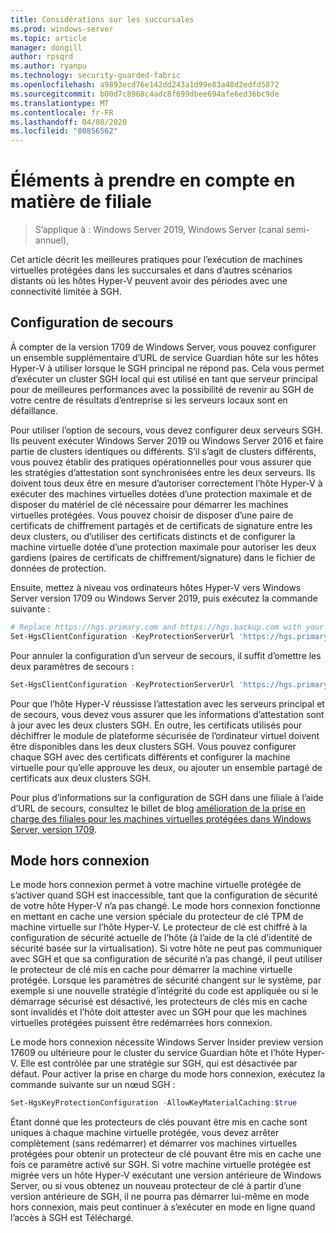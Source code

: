```yaml
---
title: Considérations sur les succursales
ms.prod: windows-server
ms.topic: article
manager: dongill
author: rpsqrd
ms.author: ryanpu
ms.technology: security-guarded-fabric
ms.openlocfilehash: a9893ecd76e142dd243a1d99e83a48d2edfd5872
ms.sourcegitcommit: b00d7c8968c4adc8f699dbee694afe6ed36bc9de
ms.translationtype: MT
ms.contentlocale: fr-FR
ms.lasthandoff: 04/08/2020
ms.locfileid: "80856562"
---
```

# <a name="branch-office-considerations"></a>Éléments à prendre en compte en matière de filiale

> S’applique à : Windows Server 2019, Windows Server (canal semi-annuel), 

Cet article décrit les meilleures pratiques pour l’exécution de machines virtuelles protégées dans les succursales et dans d’autres scénarios distants où les hôtes Hyper-V peuvent avoir des périodes avec une connectivité limitée à SGH.

## <a name="fallback-configuration"></a>Configuration de secours

À compter de la version 1709 de Windows Server, vous pouvez configurer un ensemble supplémentaire d’URL de service Guardian hôte sur les hôtes Hyper-V à utiliser lorsque le SGH principal ne répond pas.
Cela vous permet d’exécuter un cluster SGH local qui est utilisé en tant que serveur principal pour de meilleures performances avec la possibilité de revenir au SGH de votre centre de résultats d’entreprise si les serveurs locaux sont en défaillance.

Pour utiliser l’option de secours, vous devez configurer deux serveurs SGH. Ils peuvent exécuter Windows Server 2019 ou Windows Server 2016 et faire partie de clusters identiques ou différents. S’il s’agit de clusters différents, vous pouvez établir des pratiques opérationnelles pour vous assurer que les stratégies d’attestation sont synchronisées entre les deux serveurs. Ils doivent tous deux être en mesure d’autoriser correctement l’hôte Hyper-V à exécuter des machines virtuelles dotées d’une protection maximale et de disposer du matériel de clé nécessaire pour démarrer les machines virtuelles protégées. Vous pouvez choisir de disposer d’une paire de certificats de chiffrement partagés et de certificats de signature entre les deux clusters, ou d’utiliser des certificats distincts et de configurer la machine virtuelle dotée d’une protection maximale pour autoriser les deux gardiens (paires de certificats de chiffrement/signature) dans le fichier de données de protection.

Ensuite, mettez à niveau vos ordinateurs hôtes Hyper-V vers Windows Server version 1709 ou Windows Server 2019, puis exécutez la commande suivante :
```powershell
# Replace https://hgs.primary.com and https://hgs.backup.com with your own domain names and protocols
Set-HgsClientConfiguration -KeyProtectionServerUrl 'https://hgs.primary.com/KeyProtection' -AttestationServerUrl 'https://hgs.primary.com/Attestation' -FallbackKeyProtectionServerUrl 'https://hgs.backup.com/KeyProtection' -FallbackAttestationServerUrl 'https://hgs.backup.com/Attestation'
```

Pour annuler la configuration d’un serveur de secours, il suffit d’omettre les deux paramètres de secours :
```powershell
Set-HgsClientConfiguration -KeyProtectionServerUrl 'https://hgs.primary.com/KeyProtection' -AttestationServerUrl 'https://hgs.primary.com/Attestation'
```

Pour que l’hôte Hyper-V réussisse l’attestation avec les serveurs principal et de secours, vous devez vous assurer que les informations d’attestation sont à jour avec les deux clusters SGH.
En outre, les certificats utilisés pour déchiffrer le module de plateforme sécurisée de l’ordinateur virtuel doivent être disponibles dans les deux clusters SGH.
Vous pouvez configurer chaque SGH avec des certificats différents et configurer la machine virtuelle pour qu’elle approuve les deux, ou ajouter un ensemble partagé de certificats aux deux clusters SGH.

Pour plus d’informations sur la configuration de SGH dans une filiale à l’aide d’URL de secours, consultez le billet de blog [amélioration de la prise en charge des filiales pour les machines virtuelles protégées dans Windows Server, version 1709](https://blogs.technet.microsoft.com/datacentersecurity/2017/11/15/improved-branch-office-support-for-shielded-vms-in-windows-server-version-1709/).


## <a name="offline-mode"></a>Mode hors connexion

Le mode hors connexion permet à votre machine virtuelle protégée de s’activer quand SGH est inaccessible, tant que la configuration de sécurité de votre hôte Hyper-V n’a pas changé.
Le mode hors connexion fonctionne en mettant en cache une version spéciale du protecteur de clé TPM de machine virtuelle sur l’hôte Hyper-V.
Le protecteur de clé est chiffré à la configuration de sécurité actuelle de l’hôte (à l’aide de la clé d’identité de sécurité basée sur la virtualisation).
Si votre hôte ne peut pas communiquer avec SGH et que sa configuration de sécurité n’a pas changé, il peut utiliser le protecteur de clé mis en cache pour démarrer la machine virtuelle protégée.
Lorsque les paramètres de sécurité changent sur le système, par exemple si une nouvelle stratégie d’intégrité du code est appliquée ou si le démarrage sécurisé est désactivé, les protecteurs de clés mis en cache sont invalidés et l’hôte doit attester avec un SGH pour que les machines virtuelles protégées puissent être redémarrées hors connexion.

Le mode hors connexion nécessite Windows Server Insider preview version 17609 ou ultérieure pour le cluster du service Guardian hôte et l’hôte Hyper-V.
Elle est contrôlée par une stratégie sur SGH, qui est désactivée par défaut.
Pour activer la prise en charge du mode hors connexion, exécutez la commande suivante sur un nœud SGH :

```powershell
Set-HgsKeyProtectionConfiguration -AllowKeyMaterialCaching:$true
```

Étant donné que les protecteurs de clés pouvant être mis en cache sont uniques à chaque machine virtuelle protégée, vous devez arrêter complètement (sans redémarrer) et démarrer vos machines virtuelles protégées pour obtenir un protecteur de clé pouvant être mis en cache une fois ce paramètre activé sur SGH.
Si votre machine virtuelle protégée est migrée vers un hôte Hyper-V exécutant une version antérieure de Windows Server, ou si vous obtenez un nouveau protecteur de clé à partir d’une version antérieure de SGH, il ne pourra pas démarrer lui-même en mode hors connexion, mais peut continuer à s’exécuter en mode en ligne quand l’accès à SGH est Téléchargé.
